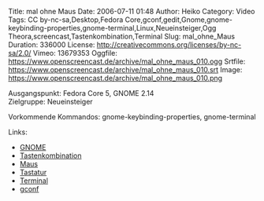 Title: mal ohne Maus
Date: 2006-07-11 01:48
Author: Heiko
Category: Video
Tags: CC by-nc-sa,Desktop,Fedora Core,gconf,gedit,Gnome,gnome-keybinding-properties,gnome-terminal,Linux,Neueinsteiger,Ogg Theora,screencast,Tastenkombination,Terminal
Slug: mal_ohne_Maus
Duration: 336000
License: http://creativecommons.org/licenses/by-nc-sa/2.0/
Vimeo: 13679353
Oggfile: https://www.openscreencast.de/archive/mal_ohne_maus_010.ogg
Srtfile: https://www.openscreencast.de/archive/mal_ohne_maus_010.srt
Image: https://www.openscreencast.de/archive/mal_ohne_maus_010.png

Ausgangspunkt: Fedora Core 5, GNOME 2.14  
Zielgruppe: Neueinsteiger  

Vorkommende Kommandos: gnome-keybinding-properties, gnome-terminal

Links:

  * [GNOME](http://de.wikipedia.org/wiki/GNOME)
  * [Tastenkombination](http://de.wikipedia.org/wiki/Tastenkombination)
  * [Maus](http://de.wikipedia.org/wiki/Maus_%28EDV%29)
  * [Tastatur](http://de.wikipedia.org/wiki/Tastatur)
  * [Terminal](http://de.wikipedia.org/wiki/Terminalemulation)
  * [gconf](http://en.wikipedia.org/wiki/Gconf)

